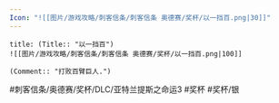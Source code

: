 ```yaml
---
Icon: "![[图片/游戏攻略/刺客信条/刺客信条 奥德赛/奖杯/以一挡百.png|30]]"
---
```

```ad-common-silver-trophy
title: (Title:: "以一挡百")
![[图片/游戏攻略/刺客信条/刺客信条 奥德赛/奖杯/以一挡百.png|100]]

(Comment:: "打败百臂巨人.")
```

#刺客信条/奥德赛/奖杯/DLC/亚特兰提斯之命运3 #奖杯 #奖杯/银
